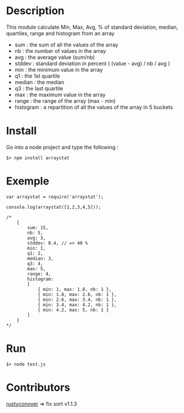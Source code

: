 # Description

This module calculate Min, Max, Avg, % of standard deviation, median, quartiles, range and histogram from an array

-   sum : the sum of all the values of the array
-   nb : the number of values in the array
-   avg : the average value (sum/nb)
-   stddev : standard deviation in percent ( (value - avg) / nb / avg )
-   min : the minimum value in the array
-   q1 : the 1st quartile
-   median : the median
-   q3 : the last quartile
-   max : the maximum value in the array
-   range : the range of the array (max - min)
-   histogram : a repartition of all the values of the array in 5 buckets

# Install

Go into a node project and type the following :

    $> npm install arraystat

# Exemple

    var arraystat = require('arraystat');

    console.log(arraystat([1,2,3,4,5]));

    /*
        {
            sum: 15,
            nb: 5,
            avg: 3,
            stddev: 0.4, // => 40 %
            min: 1,
            q1: 2,
            median: 3,
            q3: 4,
            max: 5,
            range: 4,
            histogram:
            [
                { min: 1, max: 1.8, nb: 1 },
                { min: 1.8, max: 2.6, nb: 1 },
                { min: 2.6, max: 3.4, nb: 1 },
                { min: 3.4, max: 4.2, nb: 1 },
                { min: 4.2, max: 5, nb: 1 }
            ]
        }
    */

# Run

    $> node test.js

# Contributors

[rustyconover](https://github.com/rustyconover) => fix sort v1.1.3
